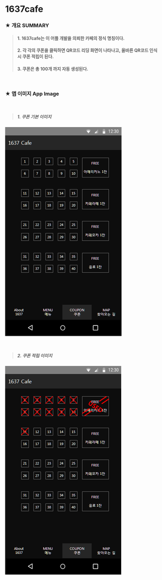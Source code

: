 # 1637cafe

### ★ 개요 SUMMARY
 > #### 1. 1637cafe는 이 어플 개발을 의뢰한 카페의 정식 명칭이다. 
 > #### 2. 각 각의 쿠폰을 클릭하면 QR코드 리딩 화면이 나타나고, 올바른 QR코드 인식 시 쿠폰 적립이 된다.
 > #### 3. 쿠폰은 총 100개 까지 자동 생성된다.

<br />

### ★ 앱 이미지 App Image

<br />

 > ##### 1. 쿠폰 기본 이미지 
![app_image_01](./app/src/main/res/drawable/markdown_01.PNG)


<br />

 > ##### 2. 쿠폰 적립 이미지
![app_image_02](./app/src/main/res/drawable/markdown_02.PNG)
